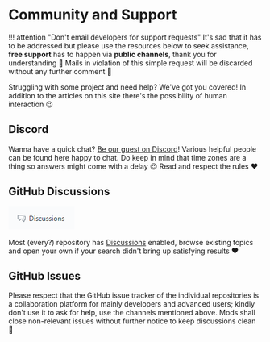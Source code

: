 # Community and Support

!!! attention "Don't email developers for support requests"
    It's sad that it has to be addressed but please use the resources below to seek assistance, **free support** has to happen via **public channels**, thank you for understanding 🥰 Mails in violation of this simple request will be discarded without any further comment 👮

Struggling with some project and need help? We've got you covered! In addition to the articles on this site there's the possibility of human interaction 😉

## Discord

Wanna have a quick chat? [Be our guest on Discord](https://discord.nefarius.at)! Various helpful people can be found here happy to chat. Do keep in mind that time zones are a thing so answers might come with a delay 😉 Read and respect the rules ❤️

## GitHub Discussions

![Discussions](images/msedge_1qPOS2VyOI.png)

Most (every?) repository has [Discussions](https://docs.github.com/en/discussions/collaborating-with-your-community-using-discussions/about-discussions) enabled, browse existing topics and open your own if your search didn't bring up satisfying results ❤️

## GitHub Issues

Please respect that the GitHub issue tracker of the individual repositories is a collaboration platform for mainly developers and advanced users; kindly don't use it to ask for help, use the channels mentioned above. Mods shall close non-relevant issues without further notice to keep discussions clean 👮
